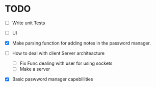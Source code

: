 # TODO

 - [ ] Write unit Tests
 - [ ] UI
 - [x] Make parsing function for adding notes in the password manager.
 - [ ] How to deal with client Server architeacture
   * [ ] Fix Func dealing with user for using sockets
   * [ ] Make a server 
 - [x] Basic paswword manager capebillities 
   